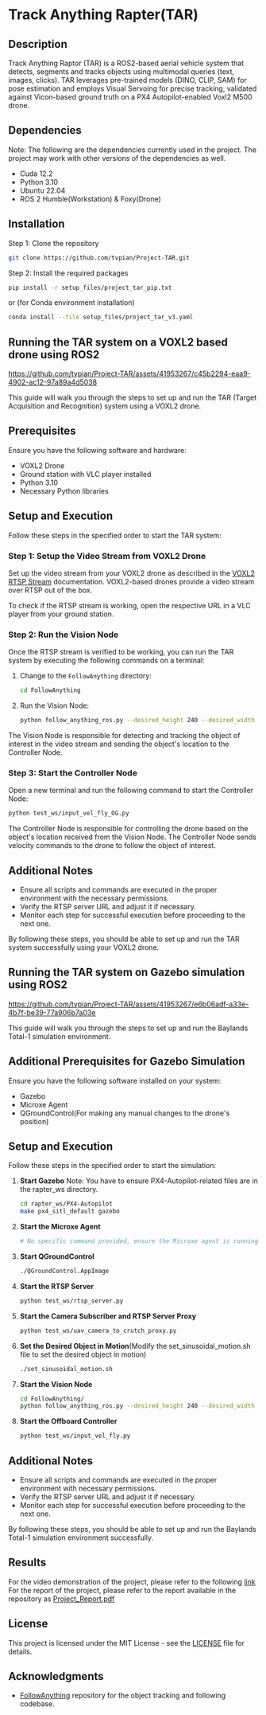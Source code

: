 # Track Anything Rapter(TAR)

## Description
Track Anything Raptor (TAR) is a ROS2-based aerial vehicle system that detects, segments and tracks objects using multimodal queries (text, images, clicks). TAR leverages pre-trained models (DINO, CLIP, SAM) for pose estimation and employs Visual Servoing for precise tracking, validated against Vicon-based ground truth on a PX4 Autopilot-enabled Voxl2 M500 drone.

## Dependencies
Note: The following are the dependencies currently used in the project. The project may work with other versions of the dependencies as well.
- Cuda 12.2
- Python 3.10
- Ubuntu 22.04
- ROS 2 Humble(Workstation) & Foxy(Drone)

## Installation
Step 1: Clone the repository
```bash
git clone https://github.com/tvpian/Project-TAR.git
``` 
Step 2: Install the required packages
```bash
pip install -r setup_files/project_tar_pip.txt
```
or (for Conda environment installation)
```bash
conda install --file setup_files/project_tar_v3.yaml
```
<!-- Step 2: Setup the FollowAnthing git repository as described in the [FollowAnything](https://github.com/alaamaalouf/FollowAnything) repository. -->

## Running the TAR system on a VOXL2 based drone using ROS2
https://github.com/tvpian/Project-TAR/assets/41953267/c45b2294-eaa9-4902-ac12-97a89a4d5038

This guide will walk you through the steps to set up and run the TAR (Target Acquisition and Recognition) system using a VOXL2 drone.

## Prerequisites

Ensure you have the following software and hardware:

- VOXL2 Drone
- Ground station with VLC player installed
- Python 3.10
- Necessary Python libraries

## Setup and Execution

Follow these steps in the specified order to start the TAR system:

### Step 1: Setup the Video Stream from VOXL2 Drone

Set up the video stream from your VOXL2 drone as described in the [VOXL2 RTSP Stream](https://docs.modalai.com/voxl-streamer/) documentation. VOXL2-based drones provide a video stream over RTSP out of the box.

To check if the RTSP stream is working, open the respective URL in a VLC player from your ground station.

### Step 2: Run the Vision Node

Once the RTSP stream is verified to be working, you can run the TAR system by executing the following commands on a terminal:

1. Change to the `FollowAnything` directory:
   ```bash
   cd FollowAnything
   ```

2. Run the Vision Node:
   ```bash
   python follow_anything_ros.py --desired_height 240 --desired_width 320 --path_to_video rtsp://192.168.8.1:8900/live --save_images_to outputs/ --detect box --redetect_by dino --tracker aot --queries_dir queries/apriltag_following/ --desired_feature 6 --plot_visualizations
   ```

The Vision Node is responsible for detecting and tracking the object of interest in the video stream and sending the object's location to the Controller Node.

### Step 3: Start the Controller Node

Open a new terminal and run the following command to start the Controller Node:
```bash
python test_ws/input_vel_fly_OG.py
```

The Controller Node is responsible for controlling the drone based on the object's location received from the Vision Node. The Controller Node sends velocity commands to the drone to follow the object of interest.

## Additional Notes

- Ensure all scripts and commands are executed in the proper environment with the necessary permissions.
- Verify the RTSP server URL and adjust it if necessary.
- Monitor each step for successful execution before proceeding to the next one.

By following these steps, you should be able to set up and run the TAR system successfully using your VOXL2 drone.

## Running the TAR system on Gazebo simulation using ROS2
https://github.com/tvpian/Project-TAR/assets/41953267/e6b06adf-a33e-4b7f-be39-77a906b7a03e

This guide will walk you through the steps to set up and run the Baylands Total-1 simulation environment.

## Additional Prerequisites for Gazebo Simulation

Ensure you have the following software installed on your system:

- Gazebo
- Microxe Agent
- QGroundControl(For making any manual changes to the drone's position)

## Setup and Execution

Follow these steps in the specified order to start the simulation:

1. **Start Gazebo**
    Note: You have to ensure PX4-Autopilot-related files are in the rapter_ws directory.
   ```bash
   cd rapter_ws/PX4-Autopilot
   make px4_sitl_default gazebo
   ```

2. **Start the Microxe Agent**
   ```bash
   # No specific command provided, ensure the Microxe agent is running
   ```

3. **Start QGroundControl**
   ```bash
   ./QGroundControl.AppImage
   ```

4. **Start the RTSP Server**
   ```bash
   python test_ws/rtsp_server.py
   ```

5. **Start the Camera Subscriber and RTSP Server Proxy**
   ```bash
   python test_ws/uav_camera_to_crutch_proxy.py
   ```

6. **Set the Desired Object in Motion**(Modify the set_sinusoidal_motion.sh file to set the desired object in motion)
   ```bash
   ./set_sinusoidal_motion.sh
   ```

7. **Start the Vision Node**
   ```bash
   cd FollowAnything/
   python follow_anything_ros.py --desired_height 240 --desired_width 320 --path_to_video rtsp://127.0.0.1:1234/video_stream --save_images_to outputs/ --detect box --redetect_by box --tracker aot --plot_visualizations
   ```

8. **Start the Offboard Controller**
   ```bash
   python test_ws/input_vel_fly.py
   ```

## Additional Notes

- Ensure all scripts and commands are executed in the proper environment with necessary permissions.
- Verify the RTSP server URL and adjust it if necessary.
- Monitor each step for successful execution before proceeding to the next one.

By following these steps, you should be able to set up and run the Baylands Total-1 simulation environment successfully.

## Results
For the video demonstration of the project, please refer to the following [link](https://drive.google.com/drive/u/1/folders/1gO0R1qUqjNkcfFNRyeN-Uf0ZnvGIiMT8)
For the report of the project, please refer to the report available in the repository as [Project_Report.pdf](report.pdf)


## License
This project is licensed under the MIT License - see the [LICENSE](LICENSE) file for details.

## Acknowledgments
- [FollowAnything](https://github.com/alaamaalouf/FollowAnything) repository for the object tracking and following codebase.
